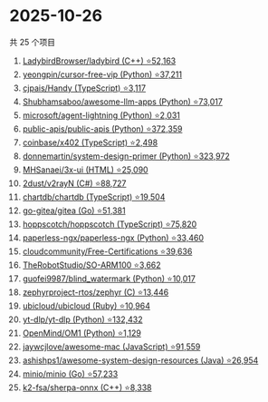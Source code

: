 # 2025-10-26

共 25 个项目

<!-- BEGIN GITHUB -->
<!-- 最后更新时间 2025-10-26 23:07:37 +0800 -->
1. [LadybirdBrowser/ladybird (C++) ⭐52,163](https://github.com/LadybirdBrowser/ladybird)
1. [yeongpin/cursor-free-vip (Python) ⭐37,211](https://github.com/yeongpin/cursor-free-vip)
1. [cjpais/Handy (TypeScript) ⭐3,117](https://github.com/cjpais/Handy)
1. [Shubhamsaboo/awesome-llm-apps (Python) ⭐73,017](https://github.com/Shubhamsaboo/awesome-llm-apps)
1. [microsoft/agent-lightning (Python) ⭐2,031](https://github.com/microsoft/agent-lightning)
1. [public-apis/public-apis (Python) ⭐372,359](https://github.com/public-apis/public-apis)
1. [coinbase/x402 (TypeScript) ⭐2,498](https://github.com/coinbase/x402)
1. [donnemartin/system-design-primer (Python) ⭐323,972](https://github.com/donnemartin/system-design-primer)
1. [MHSanaei/3x-ui (HTML) ⭐25,090](https://github.com/MHSanaei/3x-ui)
1. [2dust/v2rayN (C#) ⭐88,727](https://github.com/2dust/v2rayN)
1. [chartdb/chartdb (TypeScript) ⭐19,504](https://github.com/chartdb/chartdb)
1. [go-gitea/gitea (Go) ⭐51,381](https://github.com/go-gitea/gitea)
1. [hoppscotch/hoppscotch (TypeScript) ⭐75,820](https://github.com/hoppscotch/hoppscotch)
1. [paperless-ngx/paperless-ngx (Python) ⭐33,460](https://github.com/paperless-ngx/paperless-ngx)
1. [cloudcommunity/Free-Certifications ⭐39,636](https://github.com/cloudcommunity/Free-Certifications)
1. [TheRobotStudio/SO-ARM100 ⭐3,662](https://github.com/TheRobotStudio/SO-ARM100)
1. [guofei9987/blind_watermark (Python) ⭐10,017](https://github.com/guofei9987/blind_watermark)
1. [zephyrproject-rtos/zephyr (C) ⭐13,446](https://github.com/zephyrproject-rtos/zephyr)
1. [ubicloud/ubicloud (Ruby) ⭐10,964](https://github.com/ubicloud/ubicloud)
1. [yt-dlp/yt-dlp (Python) ⭐132,432](https://github.com/yt-dlp/yt-dlp)
1. [OpenMind/OM1 (Python) ⭐1,129](https://github.com/OpenMind/OM1)
1. [jaywcjlove/awesome-mac (JavaScript) ⭐91,559](https://github.com/jaywcjlove/awesome-mac)
1. [ashishps1/awesome-system-design-resources (Java) ⭐26,954](https://github.com/ashishps1/awesome-system-design-resources)
1. [minio/minio (Go) ⭐57,233](https://github.com/minio/minio)
1. [k2-fsa/sherpa-onnx (C++) ⭐8,338](https://github.com/k2-fsa/sherpa-onnx)
<!-- END GITHUB -->